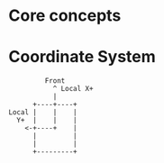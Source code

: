 # Core concepts


# Coordinate System
```
         Front
           ^ Local X+
           |
      +----+----+
Local |    |    |
  Y+  |    |    |
    <-+----+    |
      |         |
      |         |
      +---------+
```